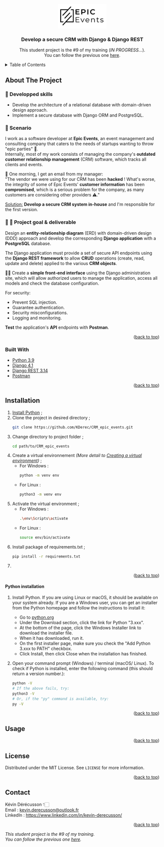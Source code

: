 <div id="top"></div>


<!-- PROJECT LOGO -->
<br/>
<div align="center">
  <a href="https://github.com/KDerec/CRM_epic_events/blob/master/images/logo.png">
    <img src="images/logo.png" alt="Logo" width="160" height="80">
  </a>

<h3 align="center">Develop a secure CRM with Django & Django REST</h3>

  <p align="center">
    This student project is the #9 of my training (<i>IN PROGRESS...</i>).<br>You can follow the previous one <a href="https://github.com/KDerec/Python_Testing">here</a>.
  </p>
  </p>
</div>


<!-- TABLE OF CONTENTS -->
<details>
  <summary>Table of Contents</summary>
  <ol>
    <li><a href="#about-the-project">About The Project</a></li>
    <li><a href="#built-with">Built With</a></li>
    <li><a href="#installation">Installation</a></li>
    <li><a href="#license">License</a></li>
    <li><a href="#contact">Contact</a></li>
  </ol>
</details>


<!-- ABOUT THE PROJECT -->
## About The Project
### 🌱 Developped skills
* Develop the architecture of a relational database with domain-driven design approach.
* Implement a secure database with Django ORM and PostgreSQL.
### 📖 Scenario
I work as a software developer at **Epic Events**, an event management and consulting company that caters to the needs of startups wanting to throw "epic parties" 🎉.  
Internally, most of my work consists of managing the company's **outdated customer relationship management** (CRM) software, which tracks all clients and events.

🌄 One morning, I get an email from my manager:  
"The vendor we were using for our CRM has been **hacked** ! What's worse, the integrity of some of Epic Events' **customer information** has been **compromised**, which is a serious problem for the company, as many customers are considering other providers ⚠."  

<u>Solution:</u> **Develop a secure CRM system in-house** and I'm responsible for the first version.
### 🚧 🚀 Project goal & deliverable
Design an **entity-relationship diagram** (ERD) with domain-driven design (DDD) approach and develop the corresponding **Django application** with a **PostgreSQL** database.

The Django application must provide a set of secure API endpoints using the **Django REST framework** to allow **CRUD** operations (create, read, update and delete) applied to the various **CRM objects**.  

✍🏻 Create a **simple front-end interface** using the Django administration site, which will allow authorized users to manage the application, access all models and check the database configuration.  

For security:
* Prevent SQL injection. 
* Guarantee authentication.
* Security misconfigurations.
* Logging and monitoring.  

**Test** the application's **API** endpoints with **Postman**.

<p align="right">(<a href="#top">back to top</a>)</p>


### Built With
* [Python 3.9](https://www.python.org/)
* [Django 4.1](https://www.djangoproject.com/)
* [Django REST 3.14](https://www.django-rest-framework.org/)
* [Postman](https://www.postman.com/)

<p align="right">(<a href="#top">back to top</a>)</p>


<!-- INSTALLATION -->
## Installation
1. <a href="#python-installation">Install Python</a> ;
2. Clone the project in desired directory ;
   ```sh
   git clone https://github.com/KDerec/CRM_epic_events.git
   ```
3. Change directory to project folder ;
   ```sh
   cd path/to/CRM_epic_events
   ```
4. Create a virtual environnement *(More detail to [Creating a virtual environment](https://packaging.python.org/en/latest/guides/installing-using-pip-and-virtual-environments/#creating-a-virtual-environment))* ;
    * For Windows :
      ```sh
      python -m venv env
      ```
    * For Linux :
      ```sh
      python3 -m venv env
      ```
5. Activate the virtual environment ;
    * For Windows :
      ```sh
      .\env\Scripts\activate
      ```
    * For Linux :
      ```sh
      source env/bin/activate
      ```
6. Install package of requirements.txt ;
   ```sh
   pip install -r requirements.txt
   ```
7. 


<p align="right">(<a href="#top">back to top</a>)</p>


#### Python installation
1. Install Python. If you are using Linux or macOS, it should be available on your system already. If you are a Windows user, you can get an installer from the Python homepage and follow the instructions to install it:
   - Go to [python.org](https://www.python.org/)
   - Under the Download section, click the link for Python "3.xxx".
   - At the bottom of the page, click the Windows Installer link to download the installer file.
   - When it has downloaded, run it.
   - On the first installer page, make sure you check the "Add Python 3.xxx to PATH" checkbox.
   - Click Install, then click Close when the installation has finished.

2. Open your command prompt (Windows) / terminal (macOS/ Linux). To check if Python is installed, enter the following command (this should return a version number.):
   ``` sh
   python -V
   # If the above fails, try:
   python3 -V
   # Or, if the "py" command is available, try:
   py -V
   ```

<p align="right">(<a href="#top">back to top</a>)</p>


<!-- USAGE EXAMPLES -->
## Usage

<p align="right">(<a href="#top">back to top</a>)</p>


<!-- LICENSE -->
## License
Distributed under the MIT License. See `LICENSE` for more information.

<p align="right">(<a href="#top">back to top</a>)</p>


<!-- CONTACT -->
## Contact
Kévin Dérécusson 👇🏻  
Email : kevin.derecusson@outlook.fr  
LinkedIn : https://www.linkedin.com/in/kevin-derecusson/  

<p align="right">(<a href="#top">back to top</a>)</p>


<i>This student project is the #9 of my training.<br>You can follow the previous one <a href="https://github.com/KDerec/Python_Testing">here</a>.</i>
